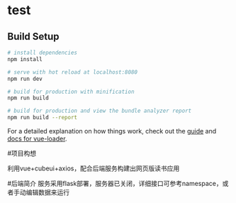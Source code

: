 # test

## Build Setup

``` bash
# install dependencies
npm install

# serve with hot reload at localhost:8080
npm run dev

# build for production with minification
npm run build

# build for production and view the bundle analyzer report
npm run build --report
```

For a detailed explanation on how things work, check out the [guide](http://vuejs-templates.github.io/webpack/) and [docs for vue-loader](http://vuejs.github.io/vue-loader).


#项目构想

利用vue+cubeui+axios，配合后端服务构建出网页版读书应用

#后端简介
服务采用flask部署，服务器已关闭，详细接口可参考namespace，或者手动编辑数据来运行

